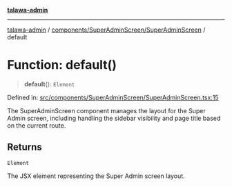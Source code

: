[**talawa-admin**](../../../../README.md)

***

[talawa-admin](../../../../modules.md) / [components/SuperAdminScreen/SuperAdminScreen](../README.md) / default

# Function: default()

> **default**(): `Element`

Defined in: [src/components/SuperAdminScreen/SuperAdminScreen.tsx:15](https://github.com/bint-Eve/talawa-admin/blob/16ddeb98e6868a55bca282e700a8f4212d222c01/src/components/SuperAdminScreen/SuperAdminScreen.tsx#L15)

The SuperAdminScreen component manages the layout for the Super Admin screen,
including handling the sidebar visibility and page title based on the current route.

## Returns

`Element`

The JSX element representing the Super Admin screen layout.
